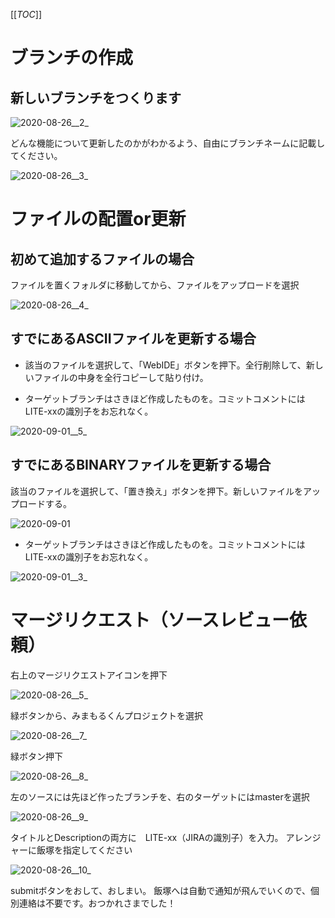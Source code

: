 [[_TOC_]]

# ブランチの作成

## 新しいブランチをつくります

![2020-08-26__2_](uploads/afab73a16e3a27a665e9b929d2f4753f/2020-08-26__2_.png)


どんな機能について更新したのかがわかるよう、自由にブランチネームに記載してください。

![2020-08-26__3_](uploads/487f4175ebc1b73a91ffb575508e0cf3/2020-08-26__3_.png)


# ファイルの配置or更新

## 初めて追加するファイルの場合
 
ファイルを置くフォルダに移動してから、ファイルをアップロードを選択

![2020-08-26__4_](uploads/8970e3d8ca60993b37160b7c3ff0ded5/2020-08-26__4_.png)

## すでにあるASCIIファイルを更新する場合

 - 該当のファイルを選択して、「WebIDE」ボタンを押下。全行削除して、新しいファイルの中身を全行コピーして貼り付け。

 - ターゲットブランチはさきほど作成したものを。コミットコメントにはLITE-xxの識別子をお忘れなく。

![2020-09-01__5_](uploads/ab6107c409ed6cf95357656d6e13fa13/2020-09-01__5_.png)


## すでにあるBINARYファイルを更新する場合

該当のファイルを選択して、「置き換え」ボタンを押下。新しいファイルをアップロードする。

![2020-09-01](uploads/bd2742922f75880deed11182c0b415d1/2020-09-01.png)

 - ターゲットブランチはさきほど作成したものを。コミットコメントにはLITE-xxの識別子をお忘れなく。

![2020-09-01__3_](uploads/933b2717b514d28e2058188ebe40800b/2020-09-01__3_.png)


# マージリクエスト（ソースレビュー依頼）

右上のマージリクエストアイコンを押下

![2020-08-26__5_](uploads/2625c03b6f74b6744136dc035a3f5e12/2020-08-26__5_.png)

緑ボタンから、みまもるくんプロジェクトを選択

![2020-08-26__7_](uploads/3b46acfb7226937f77c2f2d2e8b12f16/2020-08-26__7_.png)

緑ボタン押下

![2020-08-26__8_](uploads/6e80fb0ead516f5e9a9dc97e25bc4ffc/2020-08-26__8_.png)

左のソースには先ほど作ったブランチを、右のターゲットにはmasterを選択

![2020-08-26__9_](uploads/01407b06463781efd5f0f2eb5fb74cc7/2020-08-26__9_.png)

タイトルとDescriptionの両方に　LITE-xx（JIRAの識別子）を入力。
アレンジャーに飯塚を指定してください

![2020-08-26__10_](uploads/16be8789f249a1db45eb96bbb7baad04/2020-08-26__10_.png)


submitボタンをおして、おしまい。
飯塚へは自動で通知が飛んでいくので、個別連絡は不要です。おつかれさまでした！


